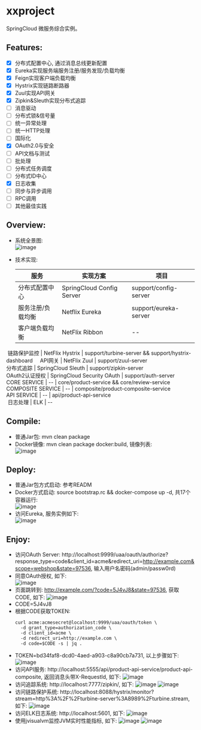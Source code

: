 # xxproject
SpringCloud 微服务综合实例。

## Features:    
- [x] 分布式配置中心, 通过消息总线更新配置
- [x] Eureka实现服务端服务注册/服务发现/负载均衡
- [x] Feign实现客户端负载均衡
- [x] Hystrix实现链路断路器
- [x] Zuul实现API网关
- [x] Zipkin&Sleuth实现分布式追踪
- [ ] 消息驱动
- [ ] 分布式锁&信号量
- [ ] 统一异常处理
- [ ] 统一HTTP处理
- [ ] 国际化
- [x] OAuth2.0与安全
- [ ] API文档与测试
- [ ] 批处理
- [ ] 分布式任务调度
- [ ] 分布式ID中心
- [x] 日志收集
- [ ] 同步与异步调用
- [ ] RPC调用
- [ ] 其他最佳实践

## Overview:    
- 系统全景图:    
  ![image](screenshots/microservices-operations-reference-model.png)
- 技术实现:    

  | 服务 | 实现方案 | 项目 |   
  | ------------ | ------------- | ------------- |      
  分布式配置中心 | SpringCloud Config Server | support/config-server    
  服务注册/负载均衡 | Netflix Eureka | support/eureka-server    
  客户端负载均衡 | NetFlix Ribbon | --    
  链路保护监控 | NetFlix Hystrix | support/turbine-server && support/hystrix-dashboard    
  API网关 | NetFlix Zuul | support/zuul-server    
  分布式追踪 | SpringCloud Sleuth | support/zipkin-server    
  OAuth2认证授权 | SpringCloud Security OAuth | support/auth-server    
  CORE SERVICE | -- | core/product-service && core/review-service    
  COMPOSITE SERVICE | -- | composite/product-composite-service   
  API SERVICE | -- | api/product-api-service   
  日志处理 | ELK | --    


## Compile:
- 普通Jar包: mvn clean package
- Docker镜像: mvn clean package docker:build,  镜像列表:    
  ![image](screenshots/docker_images.png)
  
## Deploy:
- 普通Jar包方式启动: 参考READM
- Docker方式启动: source bootstrap.rc && docker-compose up -d, 共17个容器运行:    
  ![image](screenshots/deploy_docker.png) 
- 访问Eureka, 服务实例如下:  
  ![image](screenshots/eureka.png) 
  
## Enjoy:
- 访问OAuth Server: http://localhost:9999/uaa/oauth/authorize?response_type=code&client_id=acme&redirect_uri=http://example.com&scope=webshop&state=97536, 
  输入用户名密码(admin/passw0rd)
- 同意OAuth授权, 如下:    
  ![image](screenshots/approval.png) 
- 页面跳转到: http://example.com/?code=5J4vJ8&state=97536, 获取CODE, 如下:
  ![image](screenshots/auth.png) 
- CODE=5J4vJ8
- 根据CODE获取TOKEN: 
  ```
  curl acme:acmesecret@localhost:9999/uaa/oauth/token \
	-d grant_type=authorization_code \
	-d client_id=acme \
	-d redirect_uri=http://example.com \
	-d code=$CODE -s | jq .
  ```
- TOKEN=bd34faf8-dcd0-4aed-a903-c8a90cb7a731, 以上步骤如下:
  ![image](screenshots/token.png) 
- 访问API服务: http://localhost:5555/api/product-api-service/product-api-composite, 返回消息头带X-RequestId, 如下: 
  ![image](screenshots/api.png) 
- 访问追踪系统: http://localhost:7777/zipkin/, 如下: 
  ![image](screenshots/trace.png) 
  ![image](screenshots/dependency.png) 
- 访问链路保护系统: http://localhost:8088/hystrix/monitor?stream=http%3A%2F%2Fturbine-server%3A8989%2Fturbine.stream, 如下: 
  ![image](screenshots/hystrix.png) 
- 访问ELK日志系统: http://localhost:5601, 如下: 
  ![image](screenshots/elk.png) 
- 使用jvisualvm监控JVM实时性能指标, 如下: 
  ![image](screenshots/jvisualvm.png) 
  ![image](screenshots/threads.png) 
  
